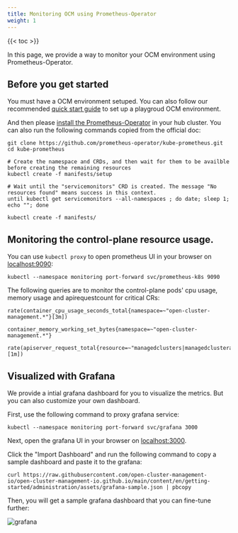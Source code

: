 ```yaml
---
title: Monitoring OCM using Prometheus-Operator
weight: 1
---
```


{{< toc >}}

In this page, we provide a way to monitor your OCM environment using Prometheus-Operator.

## Before you get started

You must have a OCM environment setuped. You can also follow our recommended [quick start guide](https://open-cluster-management.io/getting-started/quick-start/) to set up a playgroud OCM environment.

And then please [install the Prometheus-Operator](https://prometheus-operator.dev/docs/prologue/quick-start/) in your hub cluster. You can also run the following commands copied from the official doc:

```shell
git clone https://github.com/prometheus-operator/kube-prometheus.git
cd kube-prometheus

# Create the namespace and CRDs, and then wait for them to be availble before creating the remaining resources
kubectl create -f manifests/setup

# Wait until the "servicemonitors" CRD is created. The message "No resources found" means success in this context.
until kubectl get servicemonitors --all-namespaces ; do date; sleep 1; echo ""; done

kubectl create -f manifests/
```

## Monitoring the control-plane resource usage.

You can use `kubectl proxy` to open prometheus UI in your browser on [localhost:9090](http://localhost:9090/):

```shell
kubectl --namespace monitoring port-forward svc/prometheus-k8s 9090
```

The following queries are to monitor the control-plane pods' cpu usage, memory usage and apirequestcount for critical CRs:

```shell
rate(container_cpu_usage_seconds_total{namespace=~"open-cluster-management.*"}[3m])
```

```shell
container_memory_working_set_bytes{namespace=~"open-cluster-management.*"}
```

```shell
rate(apiserver_request_total{resource=~"managedclusters|managedclusteraddons|managedclustersetbindings|managedclustersets|addonplacementscores|placementdecisions|placements|manifestworks|manifestworkreplicasets"}[1m])
```

## Visualized with Grafana

We provide a intial grafana dashboard for you to visualize the metrics. But you can also customize your own dashboard.

First, use the following command to proxy grafana service:

```shell
kubectl --namespace monitoring port-forward svc/grafana 3000
```

Next, open the grafana UI in your browser on [localhost:3000](http://localhost:3000/login).

Click the "Import Dashboard" and run the following command to copy a sample dashboard and paste it to the grafana:

```shell
curl https://raw.githubusercontent.com/open-cluster-management-io/open-cluster-management-io.github.io/main/content/en/getting-started/administration/assets/grafana-sample.json | pbcopy
```

Then, you will get a sample grafana dashboard that you can fine-tune further:

![grafana](/sample-grafana.png)
